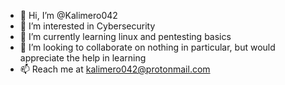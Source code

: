 - 👋 Hi, I’m @Kalimero042
- 👀 I’m interested in Cybersecurity
- 🌱 I’m currently learning linux and pentesting basics
- 💞️ I’m looking to collaborate on nothing in particular, but would appreciate the help in learning
- 📫 Reach me at kalimero042@protonmail.com

<!---
Kalimero042/Kalimero042 is a ✨ special ✨ repository because its `README.md` (this file) appears on your GitHub profile.
You can click the Preview link to take a look at your changes.
--->
